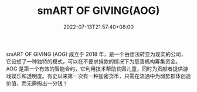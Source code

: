 ﻿---
weight: 
title: "smART OF GIVING(AOG)"
description: "smART OF GIVING（AOG）设想了一种独特的模式，可以为慈善机构筹集资金而无需捐款"
date: 2022-07-13T21:57:40+08:00
lastmod: 2022-07-13T16:45:40+08:00
draft: false
authors: ["浮尘"]
featuredImage: "smart-of-givingaog.png"
link: "https://www.smartofgiving.com/"
tags: ["数字代币","smART OF GIVING(AOG)"]
categories: ["navigation"]
navigation: ["数字代币"]
lightgallery: true
toc: true
pinned: false
recommend: false
recommend1: false
---
smART OF GIVING (AOG) 成立于 2018 年，是一个由想法转变为现实的公司，它设想了一种独特的模式，可以在不要求捐款的情况下为慈善机构筹集资金。AOG 是第一个有效的智能合约，它利用技术帮助贫困儿童，同时为贡献者提供游戏娱乐和透明度。有史以来第一次有一种加密货币，只需在流通中为弱势群体创造价值，而无需掏出一分钱！
